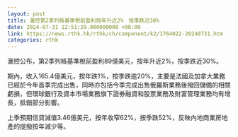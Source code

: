 ```yaml
---
layout: post
title: 滙控第2季列帳基準稅前盈利按年升近2%　按季跌近30%
date: 2024-07-31 12:51:29.000000000 +08:00
link: https://news.rthk.hk/rthk/ch/component/k2/1764022-20240731.htm
categories: rthk
---
```


滙控公布，第2季列帳基準稅前盈利89億美元，按年升近2%，按季跌近30%。

期內，收入165.4億美元，按年跌1%，按季跌逾20%，主要是法國及加拿大業務已經於今年首季完成出售，同時亦包括今季完成出售俄羅斯業務後撥回儲備的相關虧損，但環球銀⾏及資本市場業務旗下證券融資和股票業務及財富管理業務均有增長，抵銷部分影響。

上季預期信貸減值3.46億美元，按年收窄62%，按季跌52%，反映內地商業房地產的提撥按年減少等。
